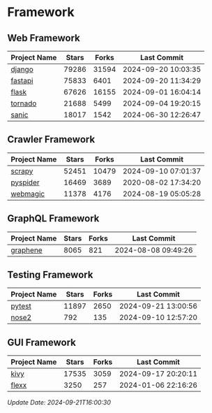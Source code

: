 # Framework

## Web Framework
| Project Name | Stars | Forks | Last Commit |
| ------------ | ----- | ----- | ----------- |
| [django](https://github.com/django/django) | 79286 | 31594 | 2024-09-20 10:03:35 |
| [fastapi](https://github.com/fastapi/fastapi) | 75833 | 6401 | 2024-09-20 11:34:29 |
| [flask](https://github.com/pallets/flask) | 67626 | 16155 | 2024-09-01 16:04:14 |
| [tornado](https://github.com/tornadoweb/tornado) | 21688 | 5499 | 2024-09-04 19:20:15 |
| [sanic](https://github.com/sanic-org/sanic) | 18017 | 1542 | 2024-06-30 12:26:47 |

## Crawler Framework
| Project Name | Stars | Forks | Last Commit |
| ------------ | ----- | ----- | ----------- |
| [scrapy](https://github.com/scrapy/scrapy) | 52451 | 10479 | 2024-09-10 07:01:37 |
| [pyspider](https://github.com/binux/pyspider) | 16469 | 3689 | 2020-08-02 17:34:20 |
| [webmagic](https://github.com/code4craft/webmagic) | 11378 | 4176 | 2024-08-19 05:05:28 |

## GraphQL Framework
| Project Name | Stars | Forks | Last Commit |
| ------------ | ----- | ----- | ----------- |
| [graphene](https://github.com/graphql-python/graphene) | 8065 | 821 | 2024-08-08 09:49:26 |

## Testing Framework
| Project Name | Stars | Forks | Last Commit |
| ------------ | ----- | ----- | ----------- |
| [pytest](https://github.com/pytest-dev/pytest) | 11897 | 2650 | 2024-09-21 13:00:56 |
| [nose2](https://github.com/nose-devs/nose2) | 792 | 135 | 2024-09-10 12:57:20 |

## GUI Framework
| Project Name | Stars | Forks | Last Commit |
| ------------ | ----- | ----- | ----------- |
| [kivy](https://github.com/kivy/kivy) | 17535 | 3059 | 2024-09-17 20:20:11 |
| [flexx](https://github.com/flexxui/flexx) | 3250 | 257 | 2024-01-06 22:16:26 |

*Update Date: 2024-09-21T16:00:30*